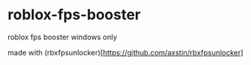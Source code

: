 # roblox-fps-booster
roblox fps booster windows only

made with (rbxfpsunlocker)[https://github.com/axstin/rbxfpsunlocker]
